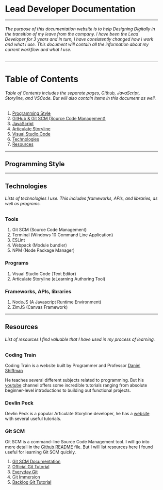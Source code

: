 # Lead Developer Documentation
---
###### The purpose of this documentation website is to help Designing Digitally in the transition of my leave from the company. I have been the Lead Developer for 3 years and in turn, I have consistently changed how I work and what I use. This document will contain all the information about my current workflow and what I use. 

----

# Table of Contents

###### Table of Contents includes the separate pages, Github, JavaScript, Storyline, and VSCode. But will also contain items in this document as well.

1. [Programming Style](#Programming)
2. [GitHub & Git SCM (Source Code Management)](./Github/Github-README.md)
3. [JavaScript](./JavaScript/JavaScript-README.md)
4. [Articulate Storyline](./Storyline/Storyline-README.md)
5. [Visual Studio Code](./Visual-Studio-Code/VSCode-README.md)
6. [Technologies](#Technologies)
7. [Resources](#Resources)

---

## Programming Style <a name="Programming"></a>

---

## Technologies <a name="Technologies"></a>

###### Lists of technologies I use. This includes frameworks, APIs, and libraries, as well as programs.


### Tools
1. Git SCM (Source Code Management)
2. Terminal (Windows 10 Command Line Application)
3. ESLint
4. Webpack (Module bundler)
5. NPM (Node Package Manager)

### Programs
1. Visual Studio Code (Text Editor)
2. Articulate Storyline (eLearning Authoring Tool)

### Frameworks, APIs, libraries
1. NodeJS (A Javascript Runtime Environment)
2. ZimJS (Canvas Framework)

---

## Resources <a name="Resources"></a>

###### List of resources I find valuable that I have used in my process of learning.

### Coding Train
Coding Train is a website built by Programmer and Professor [Daniel Shiffman](https://github.com/Shiffman) 

He teaches several different subjects related to programming. But his [youtube](https://www.youtube.com/channel/UCvjgXvBlbQiydffZU7m1_aw) channel offers some incredible tutorials ranging from absolute beginner-level introductions to building out functional projects. 

### Devlin Peck
Devlin Peck is a popular Articulate Storyline developer, he has a [website](https://www.devlinpeck.com/tutorials) with several useful tutorials.

### Git SCM
Git SCM is a command-line Source Code Management tool. I will go into more detail in the [Github README](./Github/Github-README.md) file. But I will list resources here I found useful for learning Git SCM quickly.

1. [Git SCM Documentation](https://git-scm.com/docs)
2. [Official Git Tutorial](https://git-scm.com/docs/gittutorial)
3. [Everyday Git](https://git-scm.com/docs/giteveryday)
4. [Git Immersion](https://gitimmersion.com/)
5. [Backlog Git Tutorial](https://backlog.com/git-tutorial/)
